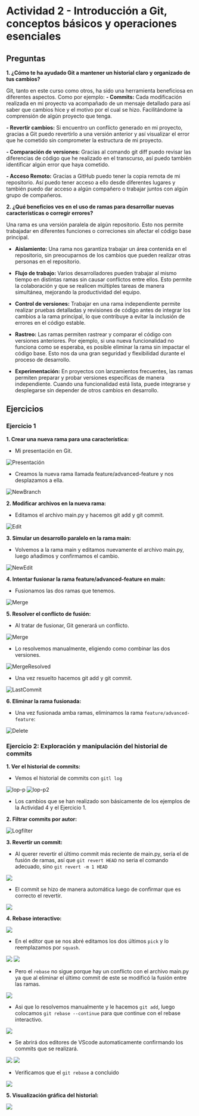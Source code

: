 # Actividad 2 - Introducción a Git, conceptos básicos y operaciones esenciales

## Preguntas

**1. ¿Cómo te ha ayudado Git a mantener un historial claro y organizado de tus cambios?**

Git, tanto en este curso como otros, ha sido una herramienta beneficiosa en diferentes aspectos. Como por ejemplo:
**- Commits:** Cada modificación realizada en mi proyecto va acompañado de un mensaje detallado para así saber que cambios hice y el motivo por el cual se hizo. Facilitándome la comprensión de algún proyecto que tenga.

**- Revertir cambios:** Si encuentro un conflicto generado en mi proyecto, gracias a Git puedo revertirlo a una versión anterior y así visualizar el error que he cometido sin comprometer la estructura de mi proyecto.

**- Comparación de versiones:** Gracias al comando git diff puedo revisar las diferencias de código que he realizado en el transcurso, así puedo también identificar algún error que haya cometido.

**- Acceso Remoto:** Gracias a GitHub puedo tener la copia remota de mi repositorio. Así puedo tener acceso a ello desde diferentes lugares y también puedo dar acceso a algún compañero o trabajar juntos con algún grupo de compañeros.

**2. ¿Qué beneficios ves en el uso de ramas para desarrollar nuevas características o corregir errores?**

Una rama es una versión paralela de algún repositorio. Esto nos permite trabajadar en diferentes funciones o correciones sin afectar el código base principal.
- **Aislamiento:** Una rama nos garantiza trabajar un área contenida en el repositorio, sin preocuparnos de los cambios que pueden realizar otras personas en el repositorio.

- **Flujo de trabajo:** Varios desarrolladores pueden trabajar al mismo tiempo en distintas ramas sin causar conflictos entre ellos. Esto permite la colaboración y que se realicen múltiples tareas de manera simultánea, mejorando la productividad del equipo.

- **Control de versiones:** Trabajar en una rama independiente permite realizar pruebas detalladas y revisiones de código antes de integrar los cambios a la rama principal, lo que contribuye a evitar la inclusión de errores en el código estable.

- **Rastreo:** Las ramas permiten rastrear y comparar el código con versiones anteriores. Por ejemplo, si una nueva funcionalidad no funciona como se esperaba, es posible eliminar la rama sin impactar el código base. Esto nos da una gran seguridad y flexibilidad durante el proceso de desarrollo.

- **Experimentación:** En proyectos con lanzamientos frecuentes, las ramas permiten preparar y probar versiones específicas de manera independiente. Cuando una funcionalidad está lista, puede integrarse y desplegarse sin depender de otros cambios en desarrollo.

## Ejercicios

### Ejercicio 1

**1. Crear una nueva rama para una característica:**

- Mi presentación en Git.
  
![Presentación](imgs/ejr1/Presentacion.png)

- Creamos la nueva rama llamada feature/advanced-feature y nos desplazamos a ella.

![NewBranch](imgs/ejr1/newbranch.png)

**2. Modificar archivos en la nueva rama:**

- Editamos el archivo main.py y hacemos git add y git commit.

![Edit](imgs/ejr1/editmain.png)

**3. Simular un desarrollo paralelo en la rama main:**

- Volvemos a la rama main y editamos nuevamente el archivo main.py, luego añadimos y confirmamos el cambio.

![NewEdit](imgs/ejr1/branchmain.png)

**4. Intentar fusionar la rama feature/advanced-feature en main:**

- Fusionamos las dos ramas que tenemos.

![Merge](imgs/ejr1/merge.png)

**5. Resolver el conflicto de fusión:**

- Al tratar de fusionar, Git generará un conflicto.

![Merge](imgs/ejr1/conflict.png)

- Lo resolvemos manualmente, eligiendo como combinar las dos versiones.

![MergeResolved](imgs/ejr1/conflictrsvd.png)

- Una vez resuelto hacemos git add y git commit.

![LastCommit](imgs/ejr1/commitresolve.png)

**6. Eliminar la rama fusionada:**

- Una vez fusionada amba ramas, eliminamos la rama `feature/advanced-feature`:

![Delete](imgs/ejr1/deletebranch.png)

### Ejercicio 2: Exploración y manipulación del historial de commits

**1. Ver el historial de commits:**

- Vemos el historial de commits con `gitl log` 

![lop-p](imgs/ejr2/logp.png)
![lop-p2](imgs/ejr2/logp1.png)

- Los cambios que se han realizado son básicamente de los ejemplos de la Actividad 4 y el Ejercicio 1.

**2. Filtrar commits por autor:**

![Logfilter](imgs/ejr2/logfilter.png)

**3. Revertir un commit:**

- Al querer revertir el último commit más reciente de main.py, sería el de fusión de ramas, así que `git revert HEAD` no seria el comando adecuado, sino `git revert -m 1 HEAD`

![](imgs/ejr2/revert.png)

- El commit se hizo de manera automática luego de confirmar que es correcto el revertir.

![](imgs/ejr2/msjrevert.png)

**4. Rebase interactivo:**

![](imgs/ejr2/rebase.png)

- En el editor que se nos abré editamos los dos últimos `pick` y lo reemplazamos por `squash`.

![](imgs/ejr2/pick.png)
![](imgs/ejr2/squash.png)

- Pero el `rebase` no sigue porque hay un conflicto con el archivo main.py ya que al eliminar el último commit de este se modificó la fusión entre las ramas.

![](imgs/ejr2/status.png)

- Asi que lo resolvemos manualmente y le hacemos `git add`, luego colocamos `git rebase --continue` para que continue con el rebase interactivo.

![](imgs/ejr2/continue.png)

- Se abrirá dos editores de VScode automaticamente confirmando los commits que se realizará. 

![](imgs/ejr2/endrebase.png)
![](imgs/ejr2/endrebase1.png)

- Verificamos que el `git rebase` a concluido

![](imgs/ejr2/endstatus.png)

**5. Visualización gráfica del historial:**

![](imgs/ejr2/logall.png)